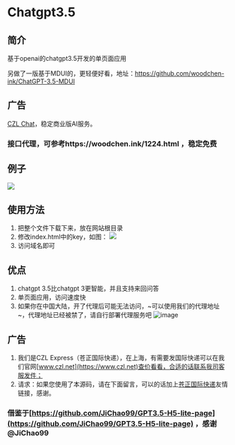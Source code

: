 # Chatgpt3.5



## 简介

基于openai的chatgpt3.5开发的单页面应用

另做了一版基于MDUI的，更轻便好看，地址：https://github.com/woodchen-ink/ChatGPT-3.5-MDUI

## 广告
[CZL Chat](https://chat.czl.net)，稳定商业版AI服务。

### 接口代理，可参考https://woodchen.ink/1224.html ，稳定免费

## 例子

![](https://img.cdn.czl.net/i/2023/03/08/134339.webp)

## 使用方法

1. 把整个文件下载下来，放在网站根目录
2. 修改index.html中的key，如图：
  ![](https://img.cdn.czl.net/i/2023/03/08/134542.webp)
3. 访问域名即可

## 优点

1. chatgpt 3.5比chatgpt 3更智能，并且支持来回问答
2. 单页面应用，访问速度快
3. 如果你在中国大陆，开了代理后可能无法访问，~可以使用我们的代理地址~，代理地址已经被禁了，请自行部署代理服务吧
![image](https://user-images.githubusercontent.com/95951386/223961865-46506b06-5c9a-40de-a0e4-1dbe922e5e78.png)


## 广告

1. 我们是CZL Express（苍正国际快递），在上海，有需要发国际快递可以在我们官网[www.czl.net](https://www.czl.net)查价看看，合适的话联系我司客服发件；
2. 请求：如果您使用了本源码，请在下面留言，可以的话加上[苍正国际快递](https://www.czl.net)友情链接，感谢。


### 借鉴于[https://github.com/JiChao99/GPT3.5-H5-lite-page](https://github.com/JiChao99/GPT3.5-H5-lite-page) ，感谢 @JiChao99
